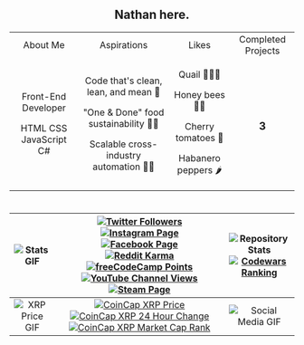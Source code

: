 <!-- ### Hi there 👋 -->

<!-- **TrueNathanD/TrueNathanD** is a ✨ _special_ ✨ repository because its `README.md` (this file) appears on your GitHub profile.

Here are some ideas to get you started:

- 🔭 I’m currently working on ...
- 🌱 I’m currently learning ...
- 👯 I’m looking to collaborate on ...
- 🤔 I’m looking for help with ...
- 💬 Ask me about ...
- 📫 How to reach me: ...
- 😄 Pronouns: ...
- ⚡ Fun fact: ... -->

<h2 align="center">Nathan here.</h2>
<table width="100%" align="center">
  <tr>
    <td colspan="3" align="center">About Me</td>
    <td colspan="3" align="center">Aspirations</td>
    <td colspan="3" align="center">Likes</td>
    <td colspan="3" align="center">Completed Projects</td>
  </tr>
  <tr>
    <td colspan="3" align="center">
      <p>Front-End Developer</p>
      <p>HTML CSS JavaScript C#</p>
    </td>
    <td colspan="3" align="center">
      <p>Code that's clean, lean, and mean 🤖</p>
      <p>"One & Done" food sustainability 🤖🌱</p>
      <p>Scalable cross-industry automation 🤖🥪</p>
    </td>
    <td colspan="3" align="center">
      <p>Quail 🐣🥚🍗</p>
      <p>Honey bees 🍯🐝</p>
      <p>Cherry tomatoes 🍅</p>
      <p>Habanero peppers 🌶️</p>
    </td>
    <td colspan="3" align="center">
      <h3><b>3</b></h3>
    </td>
  </tr>
</table>

#
| ![Stats GIF](https://media.tenor.com/mZPdzNxQR3kAAAAC/idiocracy-i-dont-know.gif=350x350) | [![Twitter Followers](https://img.shields.io/twitter/follow/TrueNathanD?label=TrueNathanD&style=social)](https://twitter.com/TrueNathanD) <br> [![Instagram Page](https://img.shields.io/badge/TrueNathanD-white?style=flat&logo=instagram)](https://www.instagram.com/truenathand/) <br> [![Facebook Page](https://img.shields.io/badge/TrueNathanD-white?style=flat&logo=facebook)](https://www.facebook.com/truenathand) <br> [![Reddit Karma](https://img.shields.io/reddit/user-karma/combined/TrueNathan?label=TrueNathan&style=social)](https://www.reddit.com/user/TrueNathan)<br> [![freeCodeCamp Points](https://img.shields.io/freecodecamp/points/truenathand?label=TrueNathanD&logo=freecodecamp&style=social)](https://www.freecodecamp.org/TrueNathanD) <br> [![YouTube Channel Views](https://img.shields.io/youtube/channel/views/UCUZKOXAXf1sqII9P5yojcJA?label=TrueNathanD&style=social)](https://www.youtube.com/channel/UCUZKOXAXf1sqII9P5yojcJA) <br> [![Steam Page](https://img.shields.io/badge/TrueNathanD-white?style=flat&logoColor=darkblue&logo=steam)](https://steamcommunity.com/id/TrueNathanD/) | ![Repository Stats](https://github-readme-stats.vercel.app/api/top-langs/?username=TrueNathanD&theme=blue-green&langs_count=5) <br> [![Codewars Ranking](https://www.codewars.com/users/TrueNathanD/badges/large)](https://www.codewars.com/users/TrueNathanD)  |
| :---: | :---: | :---: |
| ![XRP Price GIF](https://media.tenor.com/WBcY8E7vVCoAAAAd/monkey-computer-not-working.gif) | [![CoinCap XRP Price](https://img.shields.io/coincap/price-usd/xrp?label=Price&logo=xrp&logoColor=green&style=social)](https://coincap.io/assets/xrp) [![CoinCap XRP 24 Hour Change](https://img.shields.io/coincap/change-percent-24hr/xrp?label=24%20Hour%20Change&logo=xrp&logoColor=blue&style=social)](https://coincap.io/assets/xrp) [![CoinCap XRP Market Cap Rank](https://img.shields.io/coincap/rank/xrp?label=Rank&logo=xrp&logoColor=purple&style=social)](https://coincap.io/assets/xrp) | ![Social Media GIF](https://media.tenor.com/wq507F3Pn3YAAAAd/the-it-crowd-it-crowd.gif) |

<!-- Only the real ones see this. -->

